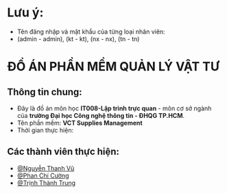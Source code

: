 # Lưu ý:
- Tên đăng nhập và mật khẩu của từng loại nhân viên:
- (admin - admin), (kt - kt), (nx - nx), (tn - tn)
# ĐỒ ÁN PHẦN MỀM QUẢN LÝ VẬT TƯ
## Thông tin chung:
- Đây là đồ án môn học **IT008-Lập trình trực quan** - môn cơ sở ngành của **trường Đại học Công nghệ thông tin - ĐHQG TP.HCM**.
- Tên phần mềm: **VCT Supplies Management**
- Thời gian thực hiện: 
## Các thành viên thực hiện:
- [@Nguyễn Thanh Vũ](https://github.com/NguyenThanhVu028)
- [@Phan Chí Cường](https://github.com/TapChoiLili)
- [@Trịnh Thành Trung](https://github.com/ThanhTTT13579)
